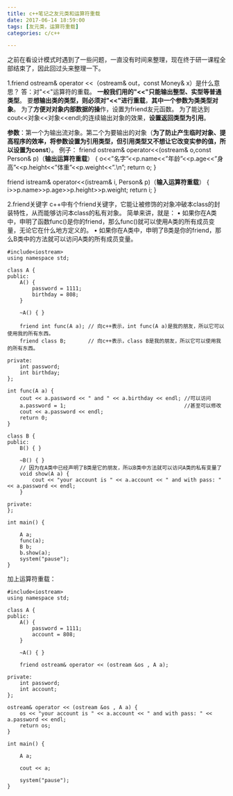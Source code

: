 ```yaml
---
title: c++笔记之友元类和运算符重载
date: 2017-06-14 18:59:00
tags: [友元类，运算符重载]
categories: c/c++

---
```

之前在看设计模式时遇到了一些问题，一直没有时间来整理，现在终于研一课程全部结束了，因此回过头来整理一下。

1.friend ostream& operator <<（ostream& out，const Money& x）是什么意思？
答：对"<<"运算符的重载。
**一般我们用的"<<"只能输出整型、实型等普通类型**。
要**想输出类的类型，则必须对"<<"进行重载**，**其中一个参数为类类型对象**。
为了**方便对对象内部数据的操**作，设置为friend友元函数。
为了能达到cout<<对象<<对象<<endl;的连续输出对象的效果，**设置返回类型为引用**。

**参数**：第一个为输出流对象。第二个为要输出的对象（**为了防止产生临时对象、提高程序的效率，将参数设置为引用类型，但引用类型又不想让它改变实参的值，所以设置为const**）。
例子：
friend ostream& operator<<(ostream& o,const Person& p)（**输出运算符重载**）
{
 o<<”名字”<<p.name<<”年龄”<<p.age<<”身高”<<p.height<<”体重”<<p.weight<<”.\n”;
 return o;
}

friend istream& operator<<(istream& i, Person& p)（**输入运算符重载**）
{
i>>p.name>>p.age>>p.height>>p.weight;
 return i;
}

2.friend关键字
c++中有个friend关键字，它能让被修饰的对象冲破本class的封装特性，从而能够访问本class的私有对象。
简单来讲，就是：
•	如果你在A类中，申明了函数func()是你的friend，那么func()就可以使用A类的所有成员变量，无论它在什么地方定义的。
•	如果你在A类中，申明了B类是你的friend，那么B类中的方法就可以访问A类的所有成员变量。


```
#include<iostream>
using namespace std;

class A {
public:
    A() {
        password = 1111;
        birthday = 808;
    }

    ~A() { }

    friend int func(A a); // 向c++表示，int func(A a)是我的朋友，所以它可以使用我的所有东西。
    friend class B;       // 向c++表示，class B是我的朋友，所以它可以使用我的所有东西。

private:
    int password;
    int birthday;
};

int func(A a) {
    cout << a.password << " and " << a.birthday << endl; //可以访问
    a.password = 1;                                      //甚至可以修改
    cout << a.password << endl;
    return 0;
}

class B {
public:
    B() { }

    ~B() { }
    // 因为在A类中已经声明了B类是它的朋友，所以B类中方法就可以访问A类的私有变量了
    void show(A a) {
        cout << "your account is " << a.account << " and with pass: " << a.password << endl;
    }

private:
};

int main() {

    A a;
    func(a);
    B b;
    b.show(a);
    system("pause");
}

```
加上运算符重载：
```
#include<iostream>
using namespace std;

class A {
public:
    A() {
        password = 1111;
        account = 808;
    }

    ~A() { }

    friend ostream& operator << (ostream &os , A a);

private:
    int password;
    int account;
};

ostream& operator << (ostream &os , A a) {
    os << "your account is " << a.account << " and with pass: " << a.password << endl;
    return os;
}

int main() {

    A a;

    cout << a;

    system("pause");
}

```